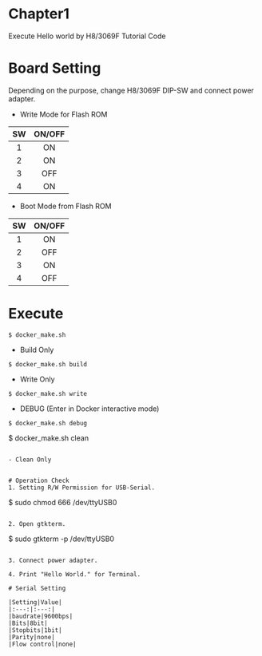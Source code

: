 # Chapter1
Execute Hello world by H8/3069F Tutorial Code

# Board Setting
Depending on the purpose, change H8/3069F DIP-SW and connect power adapter.  
- Write Mode for Flash ROM  

|SW|ON/OFF|
|:---:|:---:| 
|1|ON|
|2|ON|
|3|OFF|
|4|ON|

- Boot Mode from Flash ROM  

|SW|ON/OFF|
|:---:|:---:|
|1|ON|
|2|OFF|
|3|ON|
|4|OFF|

# Execute
```
$ docker_make.sh
```

- Build Only
```
$ docker_make.sh build
```

- Write Only
```
$ docker_make.sh write
```

- DEBUG (Enter in Docker interactive mode)
```
$ docker_make.sh debug
```
$ docker_make.sh clean
```

- Clean Only


# Operation Check
1. Setting R/W Permission for USB-Serial.
```
$ sudo chmod 666 /dev/ttyUSB0
```

2. Open gtkterm.
```
$ sudo gtkterm -p /dev/ttyUSB0
```

3. Connect power adapter.

4. Print "Hello World." for Terminal.

# Serial Setting

|Setting|Value|
|:---:|:---:|
|baudrate|9600bps|
|Bits|8bit|
|Stopbits|1bit|
|Parity|none|
|Flow control|none|

